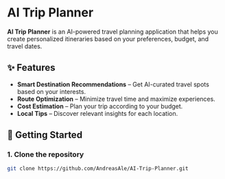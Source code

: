 # AI Trip Planner

**AI Trip Planner** is an AI-powered travel planning application that helps you create personalized itineraries based on your preferences, budget, and travel dates.  

## ✨ Features
- **Smart Destination Recommendations** – Get AI-curated travel spots based on your interests.  
- **Route Optimization** – Minimize travel time and maximize experiences.  
- **Cost Estimation** – Plan your trip according to your budget.  
- **Local Tips** – Discover relevant insights for each location.  

## 🚀 Getting Started

### 1. Clone the repository
```bash
git clone https://github.com/AndreasAle/AI-Trip-Planner.git
